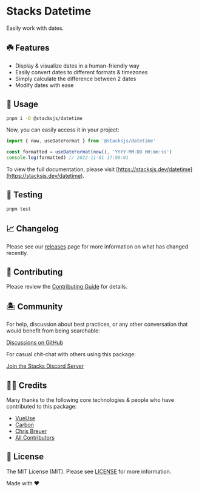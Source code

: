 # Stacks Datetime

Easily work with dates.

## ☘️ Features

- Display & visualize dates in a human-friendly way
- Easily convert dates to different formats & timezones
- Simply calculate the difference between 2 dates
- Modify dates with ease

## 🤖 Usage

```bash
pnpm i -D @stacksjs/datetime
```

Now, you can easily access it in your project:

```js
import { now, useDateFormat } from '@stacksjs/datetime'

const formatted = useDateFormat(now(), 'YYYY-MM-DD HH:mm:ss')
console.log(formatted) // 2022-11-01 17:06:01
```

To view the full documentation, please visit [https://stacksjs.dev/datetime](https://stacksjs.dev/datetime).

## 🧪 Testing

```bash
pnpm test
```

## 📈 Changelog

Please see our [releases](https://github.com/stacksjs/stacks/releases) page for more information on what has changed recently.

## 🚜 Contributing

Please review the [Contributing Guide](https://github.com/stacksjs/contributing) for details.

## 🏝 Community

For help, discussion about best practices, or any other conversation that would benefit from being searchable:

[Discussions on GitHub](https://github.com/stacksjs/stacks/discussions)

For casual chit-chat with others using this package:

[Join the Stacks Discord Server](https://discord.ow3.org)

## 🙏🏼 Credits

Many thanks to the following core technologies & people who have contributed to this package:

- [VueUse](https://vueuse.org)
- [Carbon](https://carbon.nesbot.com)
- [Chris Breuer](https://github.com/chrisbbreuer)
- [All Contributors](../../contributors)

## 📄 License

The MIT License (MIT). Please see [LICENSE](https://github.com/stacksjs/stacks/tree/main/LICENSE.md) for more information.

Made with ❤️
